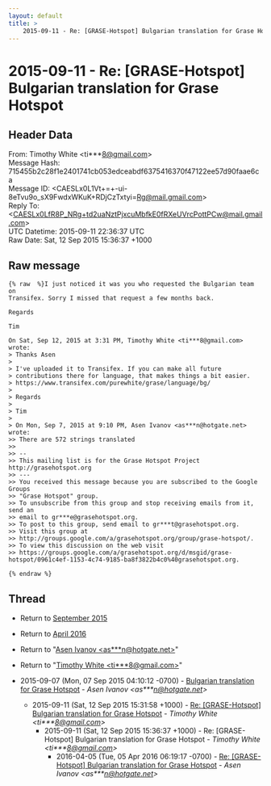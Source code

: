 ```yaml
---
layout: default
title: >
    2015-09-11 - Re: [GRASE-Hotspot] Bulgarian translation for Grase Hotspot
---
```


# 2015-09-11 - Re: [GRASE-Hotspot] Bulgarian translation for Grase Hotspot

## Header Data

From: Timothy White \<ti***8@gmail.com\><br>
Message Hash: 715455b2c28f1e2401741cb053edceabdf6375416370f47122ee57d90faae6ca<br>
Message ID: \<CAESLx0L1Vt+=+-ui-8eTvu9o_sX9FwdxWKuK+RDjCzTxtyi=Rg@mail.gmail.com\><br>
Reply To: \<CAESLx0LfR8P_NRg+td2uaNztPjxcuMbfkE0fRXeUVrcPottPCw@mail.gmail.com\><br>
UTC Datetime: 2015-09-11 22:36:37 UTC<br>
Raw Date: Sat, 12 Sep 2015 15:36:37 +1000<br>

## Raw message

```
{% raw  %}I just noticed it was you who requested the Bulgarian team on
Transifex. Sorry I missed that request a few months back.

Regards

Tim

On Sat, Sep 12, 2015 at 3:31 PM, Timothy White <ti***8@gmail.com> wrote:
> Thanks Asen
>
> I've uploaded it to Transifex. If you can make all future
> contributions there for language, that makes things a bit easier.
> https://www.transifex.com/purewhite/grase/language/bg/
>
> Regards
>
> Tim
>
> On Mon, Sep 7, 2015 at 9:10 PM, Asen Ivanov <as***n@hotgate.net> wrote:
>> There are 572 strings translated
>>
>> --
>> This mailing list is for the Grase Hotspot Project http://grasehotspot.org
>> ---
>> You received this message because you are subscribed to the Google Groups
>> "Grase Hotspot" group.
>> To unsubscribe from this group and stop receiving emails from it, send an
>> email to gr***e@grasehotspot.org.
>> To post to this group, send email to gr***t@grasehotspot.org.
>> Visit this group at
>> http://groups.google.com/a/grasehotspot.org/group/grase-hotspot/.
>> To view this discussion on the web visit
>> https://groups.google.com/a/grasehotspot.org/d/msgid/grase-hotspot/0961c4ef-1153-4c74-9185-ba8f3822b4c0%40grasehotspot.org.

{% endraw %}
```

## Thread

+ Return to [September 2015](/archive/2015/09)
+ Return to [April 2016](/archive/2016/04)

+ Return to "[Asen Ivanov <as***n<span>@</span>hotgate.net>](/authors/as___n_at_hotgate_net)"
+ Return to "[Timothy White <ti***8<span>@</span>gmail.com>](/authors/ti___8_at_gmail_com)"

+ 2015-09-07 (Mon, 07 Sep 2015 04:10:12 -0700) - [Bulgarian translation for Grase Hotspot](/archive/2015/09/7164874539f5b871034ae3ccd3c58958a99543bff27b912558b5176896891602) - _Asen Ivanov \<as***n@hotgate.net\>_
  + 2015-09-11 (Sat, 12 Sep 2015 15:31:58 +1000) - [Re: [GRASE-Hotspot] Bulgarian translation for Grase Hotspot](/archive/2015/09/626162cc9603c914dc58d214005fd974564d3f938b7f7054e753fb866dfa6612) - _Timothy White \<ti***8@gmail.com\>_
    + 2015-09-11 (Sat, 12 Sep 2015 15:36:37 +1000) - Re: [GRASE-Hotspot] Bulgarian translation for Grase Hotspot - _Timothy White \<ti***8@gmail.com\>_
      + 2016-04-05 (Tue, 05 Apr 2016 06:19:17 -0700) - [Re: [GRASE-Hotspot] Bulgarian translation for Grase Hotspot](/archive/2016/04/9f6e6c59dc134f64aea57cd68bd7c13212cf1c4fcb9724019d99936051e60e66) - _Asen Ivanov \<as***n@hotgate.net\>_


